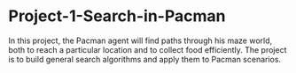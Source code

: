 # Project-1-Search-in-Pacman
In this project, the Pacman agent will find paths through his maze world, both to reach a particular location and to collect food efficiently. The project is to build general search algorithms and apply them to Pacman scenarios.
